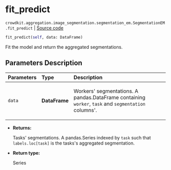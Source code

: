 # fit_predict
`crowdkit.aggregation.image_segmentation.segmentation_em.SegmentationEM.fit_predict` | [Source code](https://github.com/Toloka/crowd-kit/blob/v1.1.0/crowdkit/aggregation/image_segmentation/segmentation_em.py#L163)

```python
fit_predict(self, data: DataFrame)
```

Fit the model and return the aggregated segmentations.

## Parameters Description

| Parameters | Type | Description |
| :----------| :----| :-----------|
`data`|**DataFrame**|<p>Workers&#x27; segmentations. A pandas.DataFrame containing `worker`, `task` and `segmentation` columns&#x27;.</p>

* **Returns:**

  Tasks' segmentations.
A pandas.Series indexed by `task` such that `labels.loc[task]`
is the tasks's aggregated segmentation.

* **Return type:**

  Series

